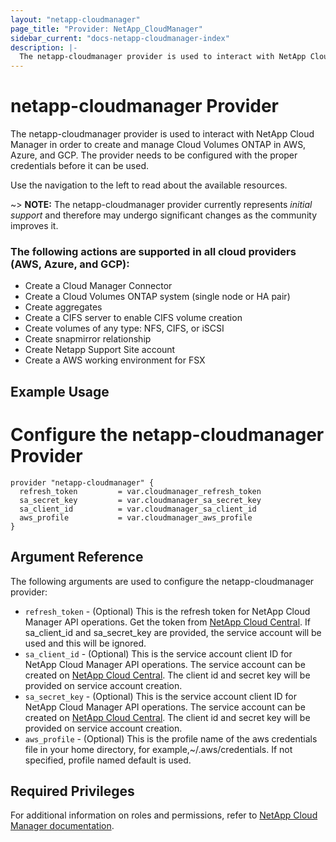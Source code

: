 ```yaml
---
layout: "netapp-cloudmanager"
page_title: "Provider: NetApp_CloudManager"
sidebar_current: "docs-netapp-cloudmanager-index"
description: |-
  The netapp-cloudmanager provider is used to interact with NetApp Cloud Manager in order to create and manage Cloud Volumes ONTAP in AWS, Azure, and GCP. The provider needs to be configured with the proper credentials before it can be used.
---
```


# netapp-cloudmanager Provider

The netapp-cloudmanager provider is used to interact with NetApp Cloud Manager in order to create and manage Cloud Volumes ONTAP in AWS, Azure, and GCP.
The provider needs to be configured with the proper credentials before it can be used.


Use the navigation to the left to read about the available resources.

~> **NOTE:** The netapp-cloudmanager provider currently represents _initial support_
and therefore may undergo significant changes as the community improves it.

### The following actions are supported in all cloud providers (AWS, Azure, and GCP):
* Create a Cloud Manager Connector
* Create a Cloud Volumes ONTAP system (single node or HA pair)
* Create aggregates
* Create a CIFS server to enable CIFS volume creation
* Create volumes of any type: NFS, CIFS, or iSCSI
* Create snapmirror relationship
* Create Netapp Support Site account
* Create a AWS working environment for FSX

## Example Usage


# Configure the netapp-cloudmanager Provider
```
provider "netapp-cloudmanager" {
  refresh_token         = var.cloudmanager_refresh_token
  sa_secret_key         = var.cloudmanager_sa_secret_key
  sa_client_id          = var.cloudmanager_sa_client_id
  aws_profile           = var.cloudmanager_aws_profile
}
```

## Argument Reference

The following arguments are used to configure the netapp-cloudmanager provider:

* `refresh_token` - (Optional) This is the refresh token for NetApp Cloud Manager API operations. Get the token from [NetApp Cloud Central](https://services.cloud.netapp.com/refresh-token). If sa_client_id and sa_secret_key are provided, the service account will be used and this will be ignored.
* `sa_client_id` - (Optional) This is the service account client ID for NetApp Cloud Manager API operations. The service account can be created on [NetApp Cloud Central](https://services.cloud.netapp.com/). The client id and secret key will be provided on service account creation.
* `sa_secret_key` - (Optional) This is the service account client ID for NetApp Cloud Manager API operations. The service account can be created on [NetApp Cloud Central](https://services.cloud.netapp.com/). The client id and secret key will be provided on service account creation.
* `aws_profile` - (Optional) This is the profile name of the aws credentials file in your home directory, for example,~/.aws/credentials. If not specified, profile named default is used.




## Required Privileges

For additional information on roles and permissions, refer to [NetApp Cloud Manager documentation](https://docs.netapp.com/us-en/occm/).



